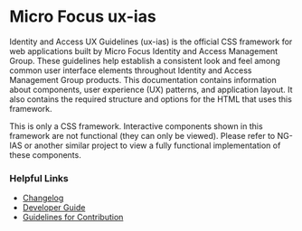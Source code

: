 # Micro Focus ux-ias

Identity and Access UX Guidelines (ux-ias) is the official CSS framework for web applications built by Micro Focus 
Identity and Access Management Group. These guidelines help establish a consistent look and feel among common
user interface elements throughout Identity and Access Management Group products. This documentation contains
information about components, user experience (UX) patterns, and application layout. It also contains the
required structure and options for the HTML that uses this framework.

This is only a CSS framework. Interactive components shown in this framework are not functional (they can
only be viewed). Please refer to NG-IAS or another similar project to view a fully functional implementation
of these components.

### Helpful Links

- [Changelog](./CHANGELOG.md)
- [Developer Guide](./DEVELOPER.md)
- [Guidelines for Contribution](./CONTRIBUTING.md)
